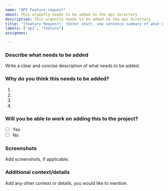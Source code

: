 ```yaml
---
name: "API Feature request"
about: This urgently needs to be added to the api directory
description: This urgently needs to be added to the api directory
title: "[Feature Request]: (Enter short, one sentence summary of what needs to get added)"
labels: ["api", "feature"]
assignees:

---
```


### Describe what needs to be added
Write a clear and concise description of what needs to be added.

### Why do you think this needs to be added?
1. 
2. 
3. 
4. 

### Will you be able to work on adding this to the project?

- [ ] Yes
- [ ] No

### Screenshots

Add screenshots, if applicable.

### Additional context/details

Add any other context or details, you would like to mention.
